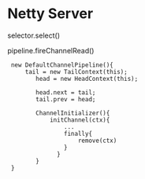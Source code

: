 # Netty Server



selector.select()

pipeline.fireChannelRead()

     new DefaultChannelPipeline(){
         tail = new TailContext(this);
            head = new HeadContext(this);
        
            head.next = tail;
            tail.prev = head;
        
            ChannelInitializer(){
                initChannel(ctx){
                    ...
                    finally{
                        remove(ctx)    
                    }
                  }
            }
     }
   

    
